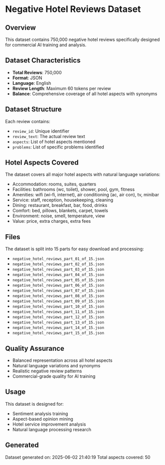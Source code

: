 # Negative Hotel Reviews Dataset

## Overview
This dataset contains 750,000 negative hotel reviews specifically designed for commercial AI training and analysis.

## Dataset Characteristics
- **Total Reviews**: 750,000
- **Format**: JSON
- **Language**: English
- **Review Length**: Maximum 60 tokens per review
- **Balance**: Comprehensive coverage of all hotel aspects with synonyms

## Dataset Structure
Each review contains:
- `review_id`: Unique identifier
- `review_text`: The actual review text
- `aspects`: List of hotel aspects mentioned
- `problems`: List of specific problems identified

## Hotel Aspects Covered
The dataset covers all major hotel aspects with natural language variations:
- Accommodation: rooms, suites, quarters
- Facilities: bathrooms (wc, toilet), shower, pool, gym, fitness
- Amenities: wifi (wi-fi, internet), air conditioning (ac, air con), tv, minibar
- Service: staff, reception, housekeeping, cleaning
- Dining: restaurant, breakfast, bar, food, drinks
- Comfort: bed, pillows, blankets, carpet, towels
- Environment: noise, smell, temperature, view
- Value: price, extra charges, extra fees

## Files
The dataset is split into 15 parts for easy download and processing:
- `negative_hotel_reviews_part_01_of_15.json`
- `negative_hotel_reviews_part_02_of_15.json`
- `negative_hotel_reviews_part_03_of_15.json`
- `negative_hotel_reviews_part_04_of_15.json`
- `negative_hotel_reviews_part_05_of_15.json`
- `negative_hotel_reviews_part_06_of_15.json`
- `negative_hotel_reviews_part_07_of_15.json`
- `negative_hotel_reviews_part_08_of_15.json`
- `negative_hotel_reviews_part_09_of_15.json`
- `negative_hotel_reviews_part_10_of_15.json`
- `negative_hotel_reviews_part_11_of_15.json`
- `negative_hotel_reviews_part_12_of_15.json`
- `negative_hotel_reviews_part_13_of_15.json`
- `negative_hotel_reviews_part_14_of_15.json`
- `negative_hotel_reviews_part_15_of_15.json`

## Quality Assurance
- Balanced representation across all hotel aspects
- Natural language variations and synonyms
- Realistic negative review patterns
- Commercial-grade quality for AI training

## Usage
This dataset is designed for:
- Sentiment analysis training
- Aspect-based opinion mining
- Hotel service improvement analysis
- Natural language processing research

## Generated
Dataset generated on: 2025-06-02 21:40:19
Total aspects covered: 50
